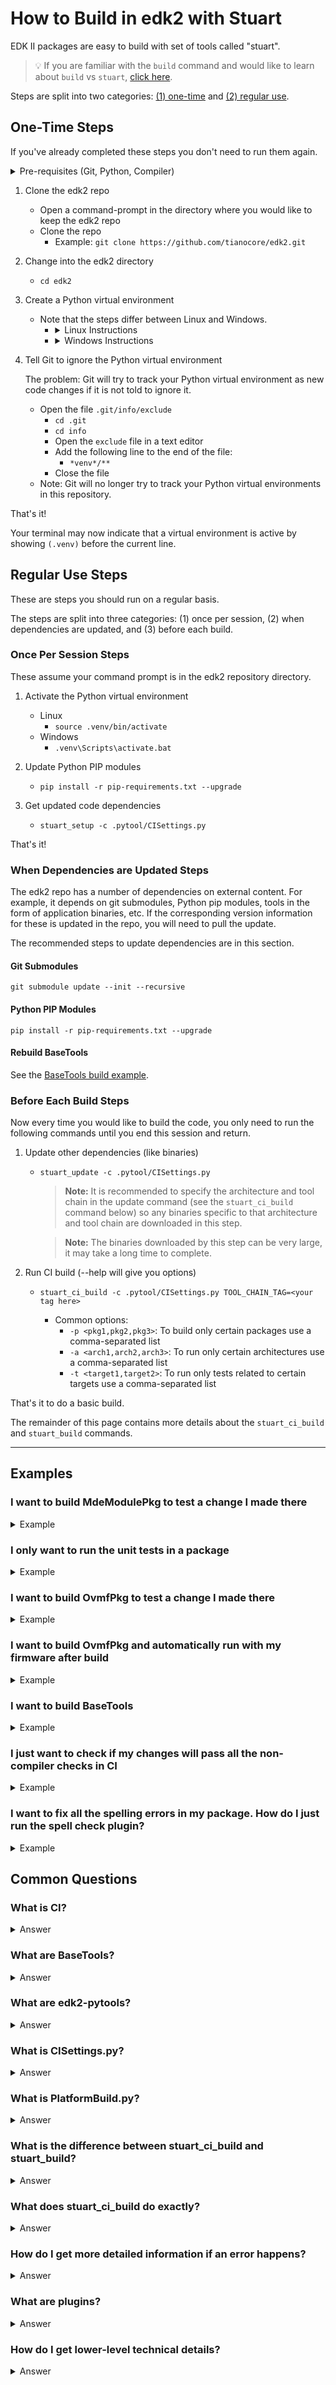 # How to Build in edk2 with Stuart

EDK II packages are easy to build with set of tools called "stuart".

>💡 If you are familiar with the `build` command and would like to learn about `build` vs `stuart`,
>   [click here](https://github.com/tianocore/tianocore.github.io/wiki/Build-Instructions#build-option-comparison).

Steps are split into two categories: [(1) one-time](#one-time-steps) and [(2) regular use](#regular-use-steps).

## One-Time Steps

If you've already completed these steps you don't need to run them again.

<details>
  <summary>Pre-requisites (Git, Python, Compiler)</summary>
  <hr>

  <ul>
  <li>
  <strong>Git - Source Control Management (SCM) Tool</strong>

  Git is the source control management tool used by this project.

  You need <code>git</code> to pull the edk2 source code onto your system, make changes in the code, and submit
  your changes back to the GitHub repository.

  <a href="https://git-scm.com/downloads" target="_blank">Git Download Page</a>
  </li>
  <li>
  <strong>Python</strong>

  Python is a programming language that many of the edk2 build tools are written in.

  You will need Python to run the edk2 build tools including <code>stuart</code>, which is written in Python.

  It is recommended you install a Python version that is equal to the version used in the
  <code>UsePythonVersion@0</code> step in this file
  <a href="https://github.com/tianocore/edk2/blob/master/.azurepipelines/templates/pr-gate-steps.yml" target="_blank">.azurepipelines/templates/pr-gate-steps.yml</a>.

  That version is constantly tested against the code in the repository.

  <a href="https://www.python.org/downloads/" target="_blank">Python Download Page</a>
  </li>
  <li>
  <strong>C Compiler</strong>

  A C compiler is needed to compile the firmware code.

  Several options are available. This is an area where direct guidance cannot be provided.

  You will need to choose a compiler supported on your host operating system and the particular firmware packages
  you are building.

  However, it is common to use:
  <ul>
    <li><a href="https://gcc.gnu.org/" target="_blank">GCC</a> on Linux</li>
    <details>
      <summary>Ubuntu GCC Installation Instructions</summary>
      <code>apt-get update && apt-get install -y build-essential git nasm wget m4 bison flex uuid-dev python unzip acpica-tools gcc-multilib</code>
    </details>
    <li><a href="https://visualstudio.microsoft.com/downloads/" target="_blank">Visual Studio</a> on Windows</li>
    <details>
      <summary>Visual Studio Installation Instructions (Windows)</summary>
      <br>
      <details>
        <summary>Visual Studio 2022 Installation Instructions</summary>
        <hr>
        <p>
          Click to download <a href="https://aka.ms/vs/17/release/vs_BuildTools.exe" target="_blank">Visual Studio 2022 Build Tools</a>
        </p>
        <ol>
          <li>
            Open an <strong>Administrator Command Prompt</strong> by right-clicking on <strong>Command Prompt</strong>
            and select <strong>Run as Administrator</strong>
          </li>
          <li>
            Change to the directory where you downloaded the <code>vs_BuildTools.exe</code> file
            (e.g. <code>C:\Downloads</code>)
          </li>
          <li>
            Enter the following command:
            <br>
            <kbd>
              start /w vs_BuildTools.exe --quiet --wait --norestart --nocache --installPath C:\BuildTools ^
              --add Microsoft.VisualStudio.Component.VC.CoreBuildTools --add Microsoft.VisualStudio.Component.VC.Tools.x86.x64 ^
              --add Microsoft.VisualStudio.Component.Windows11SDK.22000 --add Microsoft.VisualStudio.Component.VC.Tools.ARM ^
              --add Microsoft.VisualStudio.Component.VC.Tools.ARM64
            </kbd>
          </li>
        </ol>
        <hr>
    </details>
    <details>
      <summary>Visual Studio 2019 Installation Instructions</summary>
      <hr>
      <p>
        Click to download <a href="https://aka.ms/vs/16/release/vs_BuildTools.exe" target="_blank">Visual Studio 2019 Build Tools</a>
      </p>
      <ol>
        <li>
          Open an <strong>Administrator Command Prompt</strong> by right-clicking on <strong>Command Prompt</strong>
          and select <strong>Run as Administrator</strong>
        </li>
        <li>
          Change to the directory where you downloaded the <code>vs_BuildTools.exe</code> file
          (e.g. <code>C:\Downloads</code>)
        </li>
        <li>
          Enter the following command:
          <br>
          <kbd>
            start /w vs_BuildTools.exe --quiet --wait --norestart --nocache --installPath C:\BuildTools ^
            --add Microsoft.VisualStudio.Component.VC.CoreBuildTools --add Microsoft.VisualStudio.Component.VC.Tools.x86.x64 ^
            --add Microsoft.VisualStudio.Component.Windows10SDK.19041 --add Microsoft.VisualStudio.Component.VC.Tools.ARM ^
            --add Microsoft.VisualStudio.Component.VC.Tools.ARM64
          </kbd>
        </li>
      </ol>
      <hr>
    </details>
    <details>
      <summary>Visual Studio 2017 Installation Instructions</summary>
      <hr>
      <p>
        Click to download <a href="https://aka.ms/vs/15/release/vs_BuildTools.exe" target="_blank">Visual Studio 2017 Build Tools</a>
      </p>
      <ol>
        <li>
        Open an <strong>Administrator Command Prompt</strong> by right-clicking on <strong>Command Prompt</strong> and
        select <strong>Run as Administrator</strong>
        </li>
        <li>
        Change to the directory where you downloaded the <code>vs_BuildTools.exe</code> file
        (e.g. <code>C:\Downloads</code>)
        </li>
        <li>
          Enter the following command:
          <br>
          <kbd>
            start /w vs_BuildTools.exe --quiet --wait --norestart --nocache --installPath C:\BuildTools ^
            --add Microsoft.VisualStudio.Component.VC.CoreBuildTools --add Microsoft.VisualStudio.Component.VC.Tools.x86.x64 ^
            --add Microsoft.VisualStudio.Component.Windows10SDK.17763 --add Microsoft.VisualStudio.Component.VC.Tools.ARM ^
            --add Microsoft.VisualStudio.Component.VC.Tools.ARM64
          </kbd>
        </li>
      </ol>
      <hr>
    </details>
    <p>
      <ul>
        <li>
          Note: You can find the latest version of Visual Studio supported by edk2 on the
          <a href="https://github.com/tianocore/edk2#core-ci-build-status" target="_blank">CI Status</a> section of the
          repo readme file.
        </li>
        <li>
          Note: If you still run into build problems finding tools in the SDK, try installing the Windows SDK manually
          using the following instructions.
        </li>
      </ul>
    </p>
    <details>
      <summary>Optional: Install the Windows SDK manually</summary>
      <hr>
      <p>
        Download the Windows Software Development Kit (SDK) from
        <a href="https://developer.microsoft.com/en-us/windows/downloads/windows-sdk/" target="_blank">Windows Dev Center - Windows SDK</a>
      </p>
      <p>
        Follow the default options until you reach the "<strong>Select the features you want to install</strong>" page.
      </p>
      Select the following options:
      <ul>
        <li>Windows SDK Signing Tools for Desktop Apps</li>
        <li>Windows SDK for UWP Managed Apps</li>
        <li>Windows SDK for UWP C++ Apps</li>
        <li>Windows SDK for Desktop C++ x86 Apps</li>
        <li>Windows SDK for Desktop C++ amd64 Apps</li>
        <li>Windows SDK for Desktop C++ arm Apps</li>
      </ul>
      <p>
        Click <strong>Download</strong> and complete the installation process.
      </p>
      <hr>
    </details>
  </ul>
  </li>
  <li>
  <strong>Mono (Linux)</strong>
    <p><a href="https://www.mono-project.com" target="_blank">Mono</a> needs to be installed on Linux.</p>
    <kbd>apt-get install mono-complete</kbd>
  </li>
  </ul>
  <hr>
</details>

1. Clone the edk2 repo
   - Open a command-prompt in the directory where you would like to keep the edk2 repo
   - Clone the repo
     - Example: `git clone https://github.com/tianocore/edk2.git`

2. Change into the edk2 directory
   - `cd edk2`

3. Create a Python virtual environment
    - Note that the steps differ between Linux and Windows.
      - <details>
        <summary>Linux Instructions</summary>
        <code>python3 -m venv .venv</code>
        <br>
        <code>source .venv/bin/activate</code>
        </details>
      - <details>
        <summary>Windows Instructions</summary>
        <code>py -m venv .venv</code>
        <br>
        <code>.venv\Scripts\activate.bat</code>
        </details>

4. Tell Git to ignore the Python virtual environment

    The problem: Git will try to track your Python virtual environment as new code changes if it is not told to
    ignore it.

    - Open the file `.git/info/exclude`
      - `cd .git`
      - `cd info`
      - Open the `exclude` file in a text editor
      - Add the following line to the end of the file:
        - `*venv*/**`
      - Close the file
    - Note: Git will no longer try to track your Python virtual environments in this repository.

That's it!

Your terminal may now indicate that a virtual environment is active by showing `(.venv)` before the
current line.

## Regular Use Steps

These are steps you should run on a regular basis.

The steps are split into three categories: (1) once per session, (2) when dependencies are updated, and (3) before
each build.

### Once Per Session Steps

These assume your command prompt is in the edk2 repository directory.

1. Activate the Python virtual environment
    - Linux
      - `source .venv/bin/activate`
    - Windows
      - `.venv\Scripts\activate.bat`

2. Update Python PIP modules
     - `pip install -r pip-requirements.txt --upgrade`

3. Get updated code dependencies
     - `stuart_setup -c .pytool/CISettings.py`

That's it!

### When Dependencies are Updated Steps

The edk2 repo has a number of dependencies on external content. For example, it depends on git submodules, Python pip
modules, tools in the form of application binaries, etc. If the corresponding version information for these is updated
in the repo, you will need to pull the update.

The recommended steps to update dependencies are in this section.

#### Git Submodules

`git submodule update --init --recursive`

#### Python PIP Modules

`pip install -r pip-requirements.txt --upgrade`

#### Rebuild BaseTools

See the [BaseTools build example](#i-want-to-build-basetools).

### Before Each Build Steps

Now every time you would like to build the code, you only need to run the following commands until you end this
session and return.

1. Update other dependencies (like binaries)
    - `stuart_update -c .pytool/CISettings.py`

       > **Note:** It is recommended to specify the architecture and tool chain in the update command (see the
       > `stuart_ci_build` command below) so any binaries specific to that architecture and tool chain are
       > downloaded in this step.

       > **Note:** The binaries downloaded by this step can be very large, it may take a long time to complete.

2. Run CI build (--help will give you options)
    - `stuart_ci_build -c .pytool/CISettings.py TOOL_CHAIN_TAG=<your tag here>`

      - Common options:
        - `-p <pkg1,pkg2,pkg3>`: To build only certain packages use a comma-separated list
        - `-a <arch1,arch2,arch3>`: To run only certain architectures use a comma-separated list
        - `-t <target1,target2>`: To run only tests related to certain targets use a comma-separated list

That's it to do a basic build.

The remainder of this page contains more details about the `stuart_ci_build` and `stuart_build` commands.

---

## Examples

### I want to build MdeModulePkg to test a change I made there

<details>
  <summary>Example</summary>

---

The important parameter here is the `-p` parameter which specifies that `MdeModulePkg` should be built.

The example below uses:

- The `TOOL_CHAIN_TAG` parameter to specify the build should use `VS2019` (Visual Studio 2019).
- The `-a` parameter is used to specify that the `IA32` and `X64` architectures should be built.

`stuart_ci_build -c .pytool/CISettings.py -p MdeModulePkg -a IA32,X64 TOOL_CHAIN_TAG=VS2019`

---

</details>

### I only want to run the unit tests in a package

<details>
  <summary>Example</summary>

---

This example shows how to run only the host-based unit tests in `MdeModulePkg`.

- Normally, all package supported targets are tested including unit tests.
- Unit tests are run for the `NOOPT` target.

`stuart_ci_build -c .pytool/CISettings.py -p MdeModulePkg -a IA32,X64 TOOL_CHAIN_TAG=VS2019 -t NOOPT`

The important parameter here is the `-t` parameter which specifies that only the `NOOPT` target should be built.

---

</details>

### I want to build OvmfPkg to test a change I made there

<details>
  <summary>Example</summary>

---

OvmfPkg is considered a "platform firmware" for the [QEMU open-source emulator](https://www.qemu.org).

- Therefore, it provides a platform build file (see [What is PlatformBuild.py](#what-is-platformbuildpy)?</a>)
  - Located at [OvmfPkg/PlatformCI/PlatformBuild.py](https://github.com/tianocore/edk2/blob/master/OvmfPkg/PlatformCI/PlatformBuild.py)
- Because we are building a platform build file, the build command will be `stuart_build` instead of `stuart_ci_build`
  to compile the code

`stuart_build -c PlatformBuild.py -p OvmfPkg -a IA32,X64 TOOL_CHAIN_TAG=VS2019`

If you want to run CI checks such as CI plugins, you can use `stuart_ci_build` with the CI build file.

`stuart_ci_build -c .pytool/CISettings.py -p OvmfPkg -a IA32,X64 TOOL_CHAIN_TAG=VS2019`

---

</details>

### I want to build OvmfPkg and automatically run with my firmware after build

<details>
  <summary>Example</summary>

---

OvmfPkg is considered a "platform firmware" for the [QEMU open-source emulator](https://www.qemu.org).

- Therefore, it provides a platform build file (see [What is PlatformBuild.py?](#what-is-platformbuildpy)</a>)
  - Located at [OvmfPkg/PlatformCI/PlatformBuild.py](https://github.com/tianocore/edk2/blob/master/OvmfPkg/PlatformCI/PlatformBuild.py)
- Because we are building a platform build file, the build command will be `stuart_build` instead of `stuart_ci_build`

To see what parameters are supported by this platform build file (at the time this page was written), we can pass
the `--help` argument to the `stuart_build` command:

```plaintext
    ❯ stuart_build -c PlatformBuild.py --help
    usage: stuart_build [-h] [--SKIPBUILD] [--SKIPPREBUILD] [--SKIPPOSTBUILD] [--FLASHONLY] [--FLASHROM]
                        [--UPDATECONF] [--CLEAN] [--CLEANONLY] [--OUTPUTCONFIG OUTPUTCONFIG] [-a BUILD_ARCH]
                        [--build-config BUILD_CONFIG] [--verbose]

    options:
      -h, --help            show this help message and exit
      --SKIPBUILD, --skipbuild, --SkipBuild
                            Skip the build process
      --SKIPPREBUILD, --skipprebuild, --SkipPrebuild
                            Skip prebuild process
      --SKIPPOSTBUILD, --skippostbuild, --SkipPostBuild
                            Skip postbuild process
      --FLASHONLY, --flashonly, --FlashOnly
                            Flash rom after build.
      --FLASHROM, --flashrom, --FlashRom
                            Flash rom. Rom must be built previously.
      --UPDATECONF, --updateconf, --UpdateConf
                            Update Conf. Builders Conf files will be replaced with latest template files
      --CLEAN, --clean, --CLEAN
                            Clean. Remove all old build artifacts and intermediate files
      --CLEANONLY, --cleanonly, --CleanOnly
                            Clean Only. Do clean operation and don't build just exit.
      --OUTPUTCONFIG OUTPUTCONFIG, --outputconfig OUTPUTCONFIG, --OutputConfig OUTPUTCONFIG
                            Provide shell variables in a file
      -a BUILD_ARCH, --arch BUILD_ARCH
                            Optional - CSV of architecture to build. IA32 will use IA32 for Pei & Dxe. X64 will use
                            X64 for both PEI and DXE. IA32,X64 will use IA32 for PEI and X64 for DXE. default is
                            IA32,X64
      --build-config BUILD_CONFIG
                            Provide shell variables in a file
      --verbose, --VERBOSE, -v
                            verbose

    positional arguments:
      <key>=<value>              - Set an env variable for the pre/post build process
      BLD_*_<key>=<value>        - Set a build flag for all build types
                                  (key=value will get passed to build process)
      BLD_<TARGET>_<key>=<value> - Set a build flag for build type of <target>
                                  (key=value will get passed to build process for given build type)
```

The `--flashonly` and `--flashrom` commands are especially useful with OvmfPkg. They automatically load QEMU with the
newly built firmware.

The example below uses:

- The `TOOL_CHAIN_TAG` parameter to specify that the build should use `GCC5` to build with GCC.
- The `-a` parameter is used to specify the `IA32` and `X64` architectures should be built.
- The `--flashrom` parameter is used to load the firmware in QEMU and boot QEMU after the firmware build is completed.

`stuart_build -c PlatformBuild.py -p OvmfPkg -a IA32,X64 TOOL_CHAIN_TAG=GCC5 --flashrom`

---

</details>

### I want to build BaseTools

<details>
  <summary id="example-i-want-to-build-basetools">Example</summary>

---

[BaseTools](#what-are-basetools) has its own build script that leverages [edk2-pytools](#what-are-edk2-pytools) to
build the BaseTools applications.

  <details>
    <summary>Linux (Ubuntu) Pre-Steps</summary>

- `sudo apt update`
- `sudo apt install build-essential uuid-dev`

  </details>

The file [BaseTools/Edk2ToolsBuild.py](https://github.com/tianocore/edk2/blob/master/BaseTools/Edk2ToolsBuild.py)
can be called as a standalone Python script. You just need to pass the tool chain tag you would like to build with.

Example:
`python BaseTools/Edk2ToolsBuild.py -t GCC5`

---

</details>

### I just want to check if my changes will pass all the non-compiler checks in CI

<details>
  <summary>Example</summary>

---

The `NO-TARGET` build target specifies that the actual firmware source code should not be built for any
particular target and, instead, the other parts of the CI process will be active such as the non-compiler checks
([plugins](#what-are-plugins)).

In the following example, the CI plugins will be run against all packages supported by the
[CISettings.py](#what-is-platformbuildpy) file.

`stuart_ci_build -c .pytool/CISettings.py -t NO-TARGET`

The CI checks could be run against a single package (or a selection of packages) by passing the package names to
with the `-p` parameter.

`stuart_ci_build -c .pytool/CISettings.py -p MdePkg,UefiCpuPkg -t NO-TARGET`

---

</details>

### I want to fix all the spelling errors in my package. How do I just run the spell check plugin?

<details>
  <summary>Example</summary>

---

Plugins are automatically discovered in the workspace by stuart.

Stuart supports command-line arguments to disable all discovered plugins and only run those explicitly requested.
The following command disables all plugins and then enables only `SpellCheck`:

`stuart_ci_build -c .pytool/CISettings.py --disable-all SpellCheck=run`

---

**Alternative Method**

You can also simply delete the other plugin directories so they are not discovered. You can then test with the
remaining plugins and then use git to restore the deleted plugin directories back when done testing.

For example, to only test with the <code>SpellCheck</code> plugin, delete every other plugin folder from
[.pytool/Plugin](https://github.com/tianocore/edk2/tree/master/.pytool/Plugin) in your workspace.

Run the command to only perform CI checks:

`stuart_ci_build -c .pytool/CISettings.py -t NO-TARGET`

When done, restore the other plugin directories:
`git restore .pytool/Plugin/**`

---

</details>

## Common Questions

### What is CI?

<details>
  <summary id="what-is-ci">Answer</summary>

---

[Continuous Integration](https://en.wikipedia.org/wiki/Continuous_integration)

Continuous integration is used in edk2 to test new contributions before they are merged to the edk2 main branch.
Stuart is used within the edk2 CI process to pull build dependencies and build the code.

You can use stuart to perform the same CI checks locally that are done on the server (see the examples section).

Also see
[EDK II Continuous Integration](https://github.com/tianocore/tianocore.github.io/wiki/EDK-II-Continuous-Integration).

---

</details>

### What are BaseTools?

<details>
  <summary id="what-are-basetools">Answer</summary>

---

A collection of build related tools for edk2.

Examples:

- AutoGen
- Build
- GenSec
- GenFV
- GenFW
- GenRds

Each tool has a user manual located in [BaseTools/UserManuals](https://github.com/tianocore/edk2/tree/master/BaseTools/UserManuals).

A more complete list of BaseTools is located in the [EDK II Tools List](https://github.com/tianocore/edk2/tree/master/BaseTools/UserManuals).

---

</details>

### What are edk2-pytools?

<details>
  <summary id="what-are-edk2-pytools">Answer</summary>

---

A collection of Python code for working with edk2.

- [edk2-pytool-library](https://github.com/tianocore/edk2-pytool-library) - Python
  library code that seeks to provide an easy way to organize and share edk2 related functionality to facilitate
  reuse across environments, tools, and scripts.
- [edk2-pytool-extensions](https://github.com/tianocore/edk2-pytool-extensions) - A
  Python project that consists of command line and other tools and extensions for building and maintaining an edk2
  based UEFI firmware code tree.

---

</details>

### What is CISettings.py?

<details>
  <summary id="what-is-ci-settings-py">Answer</summary>

---

`CISettings.py` is a common name given to a configuration file used with Stuart for CI. It is often
stored in a folder named `.pytools` in the root of a repository. So you'll likely encounter commands
like the following be used with the file:

- `stuart_ci_setup -c .pytool/CISettings.py TOOL_CHAIN_TAG=PUT_TAG_VALUE_HERE`
- `stuart_update -c .pytool/CISettings.py TOOL_CHAIN_TAG=PUT_TAG_VALUE_HERE`
- `stuart_ci_build -c .pytool/CISettings.py TOOL_CHAIN_TAG=PUT_TAG_VALUE_HERE`

---

</details>

### What is PlatformBuild.py?

<details>
  <summary id="what-is-platformbuild-py">Answer</summary>

---

`PlatformBuild.py` is a common name given to a configuration file used with Stuart for platform build.
It is often stored in the root directory of the package it builds.

For example:

- `stuart_setup -c SomePkg/PlatformBuild.py TOOL_CHAIN_TAG=PUT_TAG_VALUE_HERE`
- `stuart_update -c SomePkg/PlatformBuild.py TOOL_CHAIN_TAG=PUT_TAG_VALUE_HERE`
- `stuart_build -c SomePkg/PlatformBuild.py TOOL_CHAIN_TAG=PUT_TAG_VALUE_HERE`

Like Stuart CI has "CI plugins", the build process has "build plugins". These can hook into the build in
"pre-build" or "post-build".

> **Note:** Build plugins will also run during CI if a CompilerPlugin is present that builds the code.

---

</details>

### What is the difference between stuart_ci_build and stuart_build?

<details>
  <summary id="stuart-ci-build-vs-stuart-build">Answer</summary>

---

- `stuart_ci_build` - Runs CI plugins. By default, often runs CI on several packages at once. This
  includes all of the checks needed to consider the code ready for integration to the mainline.
- `stuart_build` - Does not run CI plugins. Builds one platform. Platforms often expose
  platform-specific parameters as defined in their `PlatformBuild.py` file.

---

</details>

### What does stuart_ci_build do exactly?

<details>
  <summary id="what-does-stuart-ci-build-do">Answer</summary>

---

The Stuart CI process is composed of "CI plugins" that get discovered in the code tree at CI time and hook into
the CI process. Some examples of CI plugins are a host-based unit test compile and execution, spell checking the
code, performing markdown lint on the code, etc. Firmware (C code) compilation is performed during CI by a compiler
CI plugin.

Each plugin reports back a pass/fail status. If any plugin fails, CI fails. However, plugins usually provide some
level of customization in a "CI package configuration file". If this file is present, it is in the root of the
package with the naming convention `PkgName.ci.yaml`. For example,
[MdePkg.ci.yaml](https://github.com/tianocore/edk2/blob/master/MdePkg/MdePkg.ci.yaml) is the CI package configuration
file for `MdePkg`. Sometimes, CI plugins will allow the plugin to be set to run in "audit mode" so the plugin will run
and report results but not fail CI if errors are found. As an example, some packages in edk2 currently use this file to
run the spell checker CI plugin in audit mode.

The two main places to look for CI settings are:

- The CISettings.py file - Usually has repo-wide CI settings
- The CI package configuration file - Has package-specific CI settings for a given package

---

</details>

### How do I get more detailed information if an error happens?

<details>
  <summary id="how-do-i-get-more-detailed-error-info">Answer</summary>

---

You can pass the `-v` argument to Stuart commands to get more detailed output.

Also, look in your `/Build` directory.

Each Stuart command produces a separate file. Open the file corresponding to the command you're using that has the
failure.

- `stuart_ci_setup` - `CISETUP.txt`
- `stuart_setup` - `SETUPLOG.txt`
- `stuart_update` - `UPDATE_LOG.txt`
- `stuart_ci_build` - `CI_BUILDLOG.txt`
- `stuart_build` - `BUILDLOG_PACKAGENAME.txt`

---

</details>

### What are plugins?

<details>
  <summary id="what-are-plugins">Answer</summary>

---

The different types of plugins supported by Stuart and details about each type are available in the
[edk2-pytool-extensions Plugin Manager](https://github.com/tianocore/edk2-pytool-extensions/blob/master/docs/user/features/plugin_manager.md)
page.

---

</details>

### How do I get lower-level technical details?

<details>
  <summary id="how-do-i-get-lower-level-technical-details">Answer</summary>

---

Start in the
[edk2-pytool-extensions User Documentation](https://github.com/tianocore/edk2-pytool-extensions/blob/master/docs/user/index.md).

---

</details>
